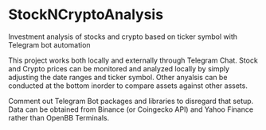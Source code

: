 # StockNCryptoAnalysis
Investment analysis of stocks and crypto based on ticker symbol with Telegram bot automation

This project works both locally and externally through Telegram Chat. 
Stock and Crypto prices can be monitored and analyzed locally by simply adjusting the date ranges and ticker symbol. 
Other anyalsis can be conducted at the bottom inorder to compare assets against other assets.

Comment out Telegram Bot packages and libraries to disregard that setup. Data can be obtained from Binance (or Coingecko API) and Yahoo Finance rather than OpenBB Terminals.
